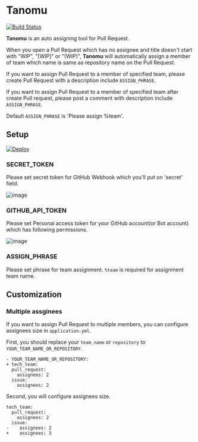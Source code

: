# Tanomu

[![Build Status](https://travis-ci.org/ppworks/tanomu.svg?branch=master)](https://travis-ci.org/ppworks/tanomu)

**Tanomu** is an auto assigning tool for Pull Request.

When you open a Pull Request which has no assignee and title doesn't start with "WIP", "[WIP]" or "(WIP)", **Tanomu** will automatically assign a member of team which name is same as repository name on the Pull Request.

If you want to assign Pull Request to a member of specified team, please create Pull Request with a description include `ASSIGN_PHRASE`.

If you want to assign Pull Request to a member of specified team after create Pull request, please post a comment with description include `ASSIGN_PHRASE`.

Default `ASSIGN_PHRASE` is 'Please assign %team'.

## Setup

[![Deploy](https://www.herokucdn.com/deploy/button.png)](https://heroku.com/deploy)

### SECRET_TOKEN

Please set secret token for GitHub Webhook which you'll put on 'secret' field.

![image](https://cloud.githubusercontent.com/assets/536118/14043002/eacbf994-f2c2-11e5-9c6e-9ae5f5ae7687.png)

### GITHUB_API_TOKEN

Please set Personal access token for your GitHub account(or Bot account) which has following permissions.

![image](https://cloud.githubusercontent.com/assets/536118/14044264/cb5865ca-f2d1-11e5-8667-31586cdaec83.png)

### ASSIGN_PHRASE

Please set phrase for team assignment. `%team` is required for assignment team name.

## Customization

### Multiple assginees

If you want to assign Pull Request to multiple members, you can configure assignees size in `application.yml`.

First, you should replace your `team_name` or `repository` to `YOUR_TEAM_NAME_OR_REPOSITORY`.

```
- YOUR_TEAM_NAME_OR_REPOSITORY:
+ tech_team:
  pull_request:
    assignees: 2
  issue:
    assignees: 2
```

Second, you will configure assignees size.

```
tech_team:
  pull_request:
    assignees: 2
  issue:
-    assignees: 2
+    assignees: 3
```
